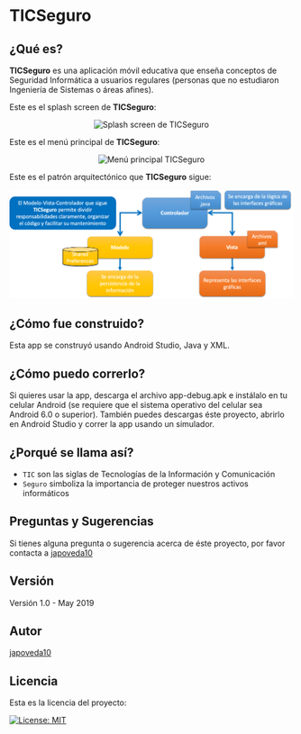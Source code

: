 # TICSeguro

## ¿Qué es?

**TICSeguro** es una aplicación móvil educativa que enseña conceptos de Seguridad Informática a usuarios regulares (personas que no estudiaron Ingeniería de Sistemas o áreas afines).

Este es el splash screen de **TICSeguro**:

<p align="center">
  <img alt="Splash screen de TICSeguro" src="https://github.com/JulioPoveda/TICSeguro/blob/master/images/TICSeguro_splash_screen.png?raw=true" height="500" width="300">
</p>

Este es el menú principal de **TICSeguro**:

<p align="center">
  <img alt="Menú principal TICSeguro" src="https://github.com/JulioPoveda/TICSeguro/blob/master/images/TICSeguro_main_menu.png?raw=true" height="500" width="300">
</p>

Este es el patrón arquitectónico que **TICSeguro** sigue:

<p align="center">
  <img alt="Patrón Arquitectónico Modelo Vista Controlador de TICSeguro" src="https://raw.githubusercontent.com/JulioPoveda/TICSeguro/master/images/PATRON_ARQUITECTONICO.png">
</p>

## ¿Cómo fue construido?

Esta app se construyó usando Android Studio, Java y XML.

## ¿Cómo puedo correrlo?

Si quieres usar la app, descarga el archivo app-debug.apk e instálalo en tu celular Android (se requiere que el sistema operativo del celular sea Android 6.0 o superior). También puedes descargas éste proyecto, abrirlo en Android Studio y correr la app usando un simulador.

## ¿Porqué se llama así?

* ```TIC``` son las siglas de Tecnologías de la Información y Comunicación
* ```Seguro``` simboliza la importancia de proteger nuestros activos informáticos

## Preguntas y Sugerencias

Si tienes alguna pregunta o sugerencia acerca de éste proyecto, por favor contacta a [japoveda10](https://github.com/japoveda10)

## Versión

Versión 1.0 - May 2019

## Autor

[japoveda10](https://github.com/japoveda10)

## Licencia

Esta es la licencia del proyecto:

[![License: MIT](https://img.shields.io/badge/License-MIT-yellow.svg)](https://opensource.org/licenses/MIT)
